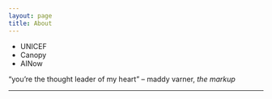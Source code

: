 ```yaml
---
layout: page
title: About
---
```



- UNICEF
- Canopy
- AINow

“you’re the thought leader of my heart” – maddy varner, _the markup_






***